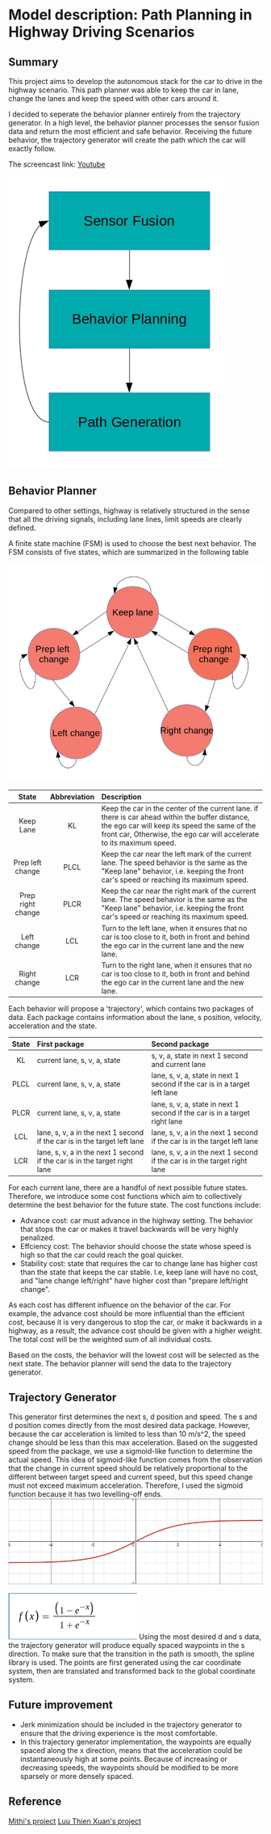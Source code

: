 # Model description: Path Planning in Highway Driving Scenarios

[//]: # (Image References)

[fsm]: ./images/state-machine.png "State Machine"
[toplevel]: ./images/top-level.png "Top level architecture"
[sigmoid]: ./images/sigmoid-curve.png "Sigmoid function"
[function]: ./images/speed-change.png "Sigmoid function"

## Summary
This project aims to develop the autonomous stack for the car to drive in the highway scenario. This path planner was able to keep the car in lane, change the lanes and keep the speed with other cars around it. 

I decided to seperate the behavior planner entirely from the trajectory generator. In a high level, the behavior planner processes the sensor fusion data and return the most efficient and safe behavior. Receiving the future behavior, the trajectory generator will create the path which the car will exactly follow.

The screencast link: [Youtube](https://youtu.be/DcyLXSjdXWc)

![Top level architecture][toplevel]

## Behavior Planner
Compared to other settings, highway is relatively structured in the sense that all the driving signals, including lane lines, limit speeds are clearly defined. 

A finite state machine (FSM) is used to choose the best next behavior. The FSM consists of five states, which are summarized in the following table

![Finite State Machine][FSM]

|           State             | Abbreviation |              Description                                   |
|:---------------------------:|:------------:|:-----------------------------------------------------------|
| Keep Lane                   | KL           | Keep the car in the center of the current lane. if there is car ahead within the buffer distance, the ego car will keep its speed the same of the front car,  Otherwise, the ego car will accelerate to its maximum speed. |
| Prep left change            | PLCL         | Keep the car near the left mark of the current lane. The speed behavior is the same as the "Keep lane" behavior, i.e. keeping the front car's speed or reaching its maximum speed. |
| Prep right change           | PLCR         | Keep the car near the right mark of the current lane. The speed behavior is the same as the "Keep lane" behavior, i.e. keeping the front car's speed or reaching its maximum speed. |
| Left change                 | LCL          | Turn to the left lane, when it ensures that no car is too close to it, both in front and behind the ego car in the current lane and the new lane. |
| Right change                | LCR          | Turn to the right lane, when it ensures that no car is too close to it, both in front and behind the ego car in the current lane and the new lane. |

Each behavior will propose a 'trajectory', which contains two packages of data. Each package contains information about the lane, s position, velocity, acceleration and the state.

| State       |    First package     |      Second package      |
|:-----------:|:---------------------|:-------------------------|
| KL          | current lane, s, v, a, state | s, v, a, state in next 1 second and current lane |
| PLCL        | current lane, s, v, a, state | lane, s, v, a, state in next 1 second if the car is in a target left lane |
| PLCR        | current lane, s, v, a, state | lane, s, v, a, state in next 1 second if the car is in a target right lane |
| LCL         | lane, s, v, a in the next 1 second if the car is in the target left lane | lane, s, v, a in the next 1 second if the car is in the target left lane |
| LCR         | lane, s, v, a in the next 1 second if the car is in the target right lane | lane, s, v, a in the next 1 second if the car is in the target right lane |

For each current lane, there are a handful of next possible future states. Therefore, we introduce some cost functions which aim to collectively determine the best behavior for the future state. 
The cost functions include:
* Advance cost: car must advance in the highway setting. The behavior that stops the car or makes it travel backwards will be very highly penalized.
* Effciency cost: The behavior should choose the state whose speed is high so that the car could reach the goal quicker.
* Stability cost: state that requires the car to change lane has higher cost than the state that keeps the car stable. I.e, keep lane will have no cost, and "lane change left/right" have higher cost than "prepare left/right change".

As each cost has different influence on the behavior of the car. For example, the advance cost should be more influential than the efficient cost, because it is very dangerous to stop the car, or make it backwards in a highway, as a result, the advance cost should be given with a higher weight. The total cost will be the weighted sum of all individual costs.

Based on the costs, the behavior will the lowest cost will be selected as the next state. The behavior planner will send the data to the trajectory generator.

## Trajectory Generator       

This generator first determines the next s, d position and speed. The s and d position comes directly from the most desired data package. However, because the car acceleration is limited to less than 10 m/s^2, the speed change should be less than this max acceleration. Based on the suggested speed from the package, we use a sigmoid-like function to determine the actual speed. This idea of sigmoid-like function comes from the observation that the change in current speed should be relatively proportional to the different between target speed and current speed, but this speed change must not exceed maximum acceleration. Therefore, I used the sigmoid function because it has two levelling-off ends.
![Sigmoid curve][sigmoid]

![Sigmoid function][function]
Using the most desired d and s data, the trajectory generator will produce equally spaced waypoints in the s direction. To make sure that the transition in the path is smooth, the spline library is used. The points are first generated using the car coordinate system, then are translated and transformed back to the global coordinate system. 

## Future improvement
- Jerk minimization should be included in the trajectory generator to ensure that the driving experience is the most comfortable.
- In this trajectory generator implementation, the waypoints are equally spaced along the x direction, means that the acceleration could be instantaneously high at some points. Because of increasing or decreasing speeds, the waypoints should be modified to be more sparsely or more densely spaced.

## Reference
[Mithi's project](https://github.com/mithi/highway-path-planning)
[Luu Thien Xuan's project](https://github.com/LUUTHIENXUAN/Udacity-CarND-P11-Path-Planning-Project)
